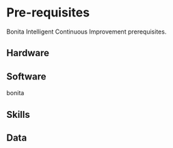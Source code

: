 # Pre-requisites

Bonita Intelligent Continuous Improvement prerequisites.

## Hardware

## Software

bonita

## Skills

## Data
